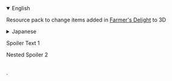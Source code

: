 <details open><summary>English</summary>

Resource pack to change items added in [Farmer's Delight](https://www.curseforge.com/minecraft/mc-mods/farmers-delight) to 3D

</details>



<details><summary>Japanese</summary>


[Farmer's Delight](https://www.curseforge.com/minecraft/mc-mods/farmers-delight)
で追加されるアイテムを3Dに変更するリソースパック

</details>

<div class="spoiler">
<p>Spoiler Text 1</p>
  <div class="spoiler">
  <p>Nested Spoiler 2<br /><br /></p>
  </div>
<p>.<br /><br /></p>
</div>
